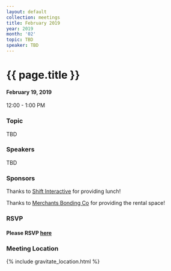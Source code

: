 ```yaml
---
layout: default
collection: meetings
title: February 2019
year: 2019
month: '02'
topic: TBD
speaker: TBD
---
```


# {{ page.title }}

#### February 19, 2019
12:00 - 1:00 PM

### Topic

TBD

### Speakers

TBD

### Sponsors

Thanks to [Shift Interactive](https://shiftdsm.com) for providing lunch!

Thanks to [Merchants Bonding Co](https://www.merchantsbonding.com) for providing the rental space!

### RSVP

#### Please RSVP [here](https://iowaruby-feb-2019.eventbrite.com)

### Meeting Location
{% include gravitate_location.html %}

